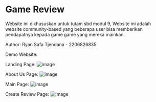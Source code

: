 # Game Review

Website ini dikhususkan untuk tutam sbd modul 9, Website ini adalah website community-based yang beberapa user bisa memberikan pendapatnya kepada game game yang mereka mainkan.

Author: Ryan Safa Tjendana - 2206826835

Demo Website:

Landing Page:
![image](https://github.com/ryansatj/Game-Review/assets/134668057/86449cca-07fd-4e79-bc98-bd86955f77a7)

About Us Page:
![image](https://github.com/ryansatj/Game-Review/assets/134668057/da8c9aa5-28a1-47b4-9c4f-6c1242e235b2)

Main Page:
![image](https://github.com/ryansatj/Game-Review/assets/134668057/5f8a9aa4-9b6c-49d0-8ceb-6cb10192ab3b)

Create Review Page:
![image](https://github.com/ryansatj/Game-Review/assets/134668057/ad846cb4-0f8f-4a60-b819-c6bc06860096)
